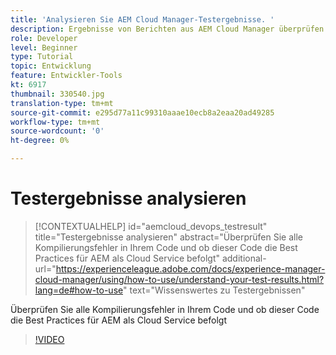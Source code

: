 ```yaml
---
title: 'Analysieren Sie AEM Cloud Manager-Testergebnisse. '
description: Ergebnisse von Berichten aus AEM Cloud Manager überprüfen und korrigieren
role: Developer
level: Beginner
type: Tutorial
topic: Entwicklung
feature: Entwickler-Tools
kt: 6917
thumbnail: 330540.jpg
translation-type: tm+mt
source-git-commit: e295d77a11c99310aaae10ecb8a2eaa20ad49285
workflow-type: tm+mt
source-wordcount: '0'
ht-degree: 0%

---
```



# Testergebnisse analysieren

>[!CONTEXTUALHELP]
>id="aemcloud_devops_testresult"
>title="Testergebnisse analysieren"
>abstract="Überprüfen Sie alle Kompilierungsfehler in Ihrem Code und ob dieser Code die Best Practices für AEM als Cloud Service befolgt"
>additional-url="https://experienceleague.adobe.com/docs/experience-manager-cloud-manager/using/how-to-use/understand-your-test-results.html?lang=de#how-to-use" text="Wissenswertes zu Testergebnissen"

Überprüfen Sie alle Kompilierungsfehler in Ihrem Code und ob dieser Code die Best Practices für AEM als Cloud Service befolgt

>[!VIDEO](https://video.tv.adobe.com/v/330540/?quality=12&learn=on)

